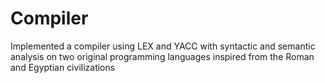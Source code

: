 # Compiler
Implemented a compiler using LEX and YACC with syntactic and semantic analysis on two original programming languages inspired from the Roman and Egyptian civilizations
